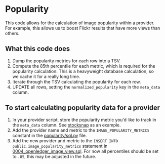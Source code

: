 # Popularity

This code allows for the calculation of image popularity within a provider. For example, this allows us to boost Flickr results that have more views than others.

## What this code does

1. Dump the popularity metrics for each row into a TSV.
2. Compute the 85th percentile for each metric, which is required for the popularity calculation. This is a heavyweight database calculation, so we cache it for a really long time.
3. Iterate through the TSV calculating the popularity for each row.
4. UPDATE all rows, setting the `normalized_popularity` key in the `meta_data` column.

## To start calculating popularity data for a provider

1. In your provider script, store the popularity metric you'd like to track in the `meta_data` column. See [stocksnap](https://github.com/WordPress/openverse-catalog/blob/6c172033e42a91bcd8f9bf78fd6b933a70bd88bf/openverse_catalog/dags/provider_api_scripts/stocksnap.py#L175-L185) as an example.
2. Add the provider name and metric to the `IMAGE_POPULARITY_METRICS` constant in the [popularity/sql.py](./sql.py) file.
3. Add the new provider and metric to the `INSERT INTO public.image_popularity_metrics` statement in [0004_openledger_image_view.sql](../../../local_postgres/0004_openledger_image_view.sql#L45). For now all percentiles should be set to `.85`, this may be adjusted in the future.
